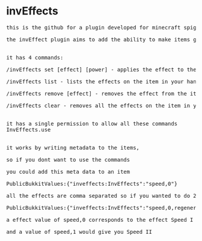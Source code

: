 # invEffects
<pre>
this is the github for a plugin developed for minecraft spigot 1.16.5

the invEffect plugin aims to add the ability to make items give a player potion effects from anywhere within there inventory


it has 4 commands:

/invEffects set [effect] [power] - applies the effect to the item in your hand

/invEffects list - lists the effects on the item in your hand

/invEffects remove [effect] - removes the effect from the item

/invEffects clear - removes all the effects on the item in your hand


it has a single permission to allow all these commands 
InvEffects.use


it works by writing metadata to the items,

so if you dont want to use the commands

you could add this meta data to an item

PublicBukkitValues:{"inveffects:InvEffects":"speed,0"}

all the effects are comma separated so if you wanted to do 2 effects you would do

PublicBukkitValues:{"inveffects:InvEffects":"speed,0,regeneration,0"}

a effect value of speed,0 corresponds to the effect Speed I

and a value of speed,1 would give you Speed II
</pre>


